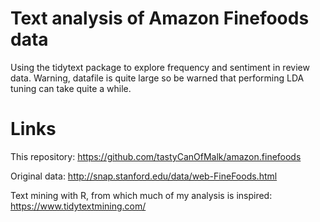 # Text analysis of Amazon Finefoods data
Using the tidytext package to explore frequency and sentiment in review data. Warning, datafile is quite large so be warned that performing LDA tuning can take quite a while.

# Links
This repository: https://github.com/tastyCanOfMalk/amazon.finefoods

Original data: http://snap.stanford.edu/data/web-FineFoods.html 

Text mining with R, from which much of my analysis is inspired: https://www.tidytextmining.com/



